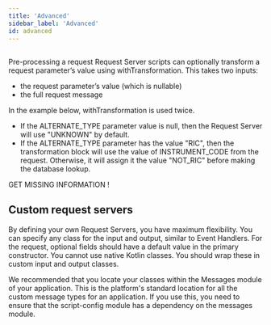 ```yaml
---
title: 'Advanced'
sidebar_label: 'Advanced'
id: advanced
---
```



##
Pre-processing a request
Request Server scripts can optionally transform a request parameter’s value using withTransformation. This takes two inputs:

- the request parameter’s value (which is nullable)
- the full request message

In the example below, withTransformation is used twice.

- If the ALTERNATE_TYPE parameter value is null, then the Request Server will use "UNKNOWN" by default.
- If the ALTERNATE_TYPE parameter has the value "RIC", then the transformation block will use the value of INSTRUMENT_CODE from the request. Otherwise, it will assign it the value "NOT_RIC" before making the database lookup.

GET MISSING INFORMATION !

## Custom request servers
By defining your own Request Servers, you have maximum flexibility. You can specify any class for the input and output, similar to Event Handlers. For the request, optional fields should have a default value in the primary constructor. You cannot use native Kotlin classes. You should wrap these in custom input and output classes.

We recommended that you locate your classes within the Messages module of your application. This is the platform's standard location for all the custom message types for an application. If you use this, you need to ensure that the script-config module has a dependency on the messages module.